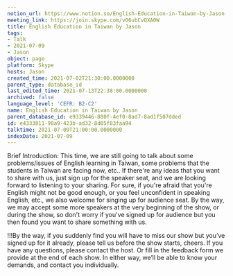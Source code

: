 ```yaml
---
notion_url: https://www.notion.so/English-Education-in-Taiwan-by-Jason-e433381198a9423bad328d05f83faa94
meeting_link: https://join.skype.com/v06ubCvQXA0W
title: English Education in Taiwan by Jason
tags:
- Talk
- 2021-07-09
- Jason
object: page
platform: Skype
hosts: Jason
created_time: 2021-07-02T21:30:00.0000000
parent_type: database_id
last_edited_time: 2021-07-13T22:38:00.0000000
archived: false
language_level: 'CEFR: B2-C2'
name: English Education in Taiwan by Jason
parent_database_id: e9339446-880f-4ef0-8ad7-8ad1f507dded
id: e4333811-98a9-423b-ad32-8d05f83faa94
talktime: 2021-07-09T21:00:00.0000000
indexDate: 2021-07-09
---
```





Brief Introduction: This time, we are still going to talk about some problems/issues of English learning in Taiwan, some problems that the students in Taiwan are facing now, etc.. If there're any ideas that you want to share with us, just sign up for the speaker seat, and we are looking forward to listening to your sharing. 
For sure, if you're afraid that you're English might not be good enough, or you feel unconfident in speaking English, etc., we also welcome for singing up for audience seat. By the way, we may accept some more speakers at the very beginning of the show, or during the show, so don't worry if you've signed up for audience but you then found you want to share something with us.

!!!By the way, if you suddenly find you will have to miss our show but you’ve signed up for it already, please tell us before the show starts, cheers.
If you have any questions, please contact the host. Or fill in the feedback form we provide at the end of each show. In either way, we’ll be able to know your demands, and contact you individually.

